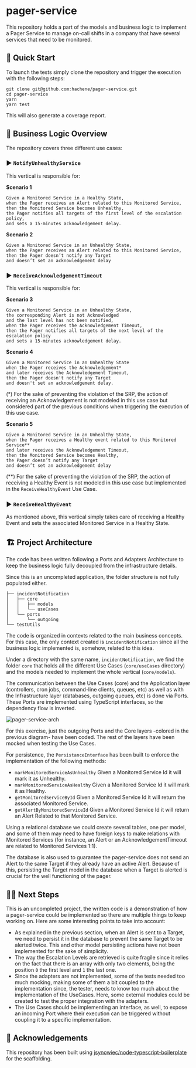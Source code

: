 # pager-service

This repository holds a part of the models and business logic to implement a Pager Service to manage on-call shifts in a company that have several services that need to be monitored.

## 🚀️ Quick Start

To launch the tests simply clone the repository and trigger the execution with the following steps:

```
git clone git@github.com:hachene/pager-service.git
cd pager-service
yarn
yarn test
```

This will also generate a coverage report.

## 🧠 Business Logic Overview

The repository covers three different use cases:

### ▶️ `NotifyUnhealthyService`
This vertical is responsible for:

**Scenario 1**
```
Given a Monitored Service in a Healthy State,
when the Pager receives an Alert related to this Monitored Service,
then the Monitored Service becomes Unhealthy,
the Pager notifies all targets of the first level of the escalation policy,
and sets a 15-minutes acknowledgement delay.
```

**Scenario 2**
```
Given a Monitored Service in an Unhealthy State,
when the Pager receives an Alert related to this Monitored Service,
then the Pager doesn’t notify any Target
and doesn’t set an acknowledgement delay
```

### ▶️ `ReceiveAcknowledgementTimeout`
This vertical is responsible for:

**Scenario 3**
```
Given a Monitored Service in an Unhealthy State,
the corresponding Alert is not Acknowledged
and the last level has not been notified,
when the Pager receives the Acknowledgement Timeout,
then the Pager notifies all targets of the next level of the escalation policy
and sets a 15-minutes acknowledgement delay.
```

**Scenario 4**
```
Given a Monitored Service in an Unhealthy State
when the Pager receives the Acknowledgement*
and later receives the Acknowledgement Timeout,
then the Pager doesn't notify any Target
and doesn't set an acknowledgement delay.
```

(*) For the sake of preventing the violation of the SRP, the action of receiving an Acknowledgement is not modeled in this use case but considered part of the previous conditions when triggering the execution of this use case.

**Scenario 5**
```
Given a Monitored Service in an Unhealthy State,
when the Pager receives a Healthy event related to this Monitored Service**
and later receives the Acknowledgement Timeout,
then the Monitored Service becomes Healthy,
the Pager doesn’t notify any Target
and doesn’t set an acknowledgement delay
```

(\*\*) For the sake of preventing the violation of the SRP, the action of receiving a Healthy Event is not modeled in this use case but implemented in the `ReceiveHealthyEvent` Use Case.

### ▶️ `ReceiveHealthyEvent`

As mentioned above, this vertical simply takes care of receiving a Healthy Event and sets the associated Monitored Service in a Healthy State.

## 🏗️ Project Architecture

The code has been written following a Ports and Adapters Architecture to keep the business logic fully decoupled from the infrastructure details.

Since this is an uncompleted application, the folder structure is not fully populated either.


```src
├── incidentNotification
│   ├── core
│   │   ├── models
│   │   └── useCases
│   └── ports
│       └── outgoing
└── testUtils
```

The code is organized in contexts related to the main business concepts. For this case, the only context created is `incidentNotification` since all the business logic implemented is, somehow, related to this idea.

Under a directory with the same name, `incidentNotification`, we find the folder `core` that holds all the different Use Cases (`core/useCases` directory) and the models needed to implement the whole vertical (`core/models`).

The communication between the Use Cases (core) and the Application layer (controllers, cron jobs, command-line clients, queues, etc) as well as with the Infrastructure layer (databases, outgoing queues, etc) is done via Ports. These Ports are implemented using TypeScript interfaces, so the dependency flow is inverted.

![pager-service-arch](https://user-images.githubusercontent.com/7657547/127133468-2a66b365-aafd-45f6-b767-0dbf28446fb9.png)
 
For this exercise, just the outgoing Ports and the Core layers -colored in the previous diagram- have been coded. The rest of the layers have been mocked when testing the Use Cases.

For persistence, the `PersistanceInterface` has been built to enforce the implementation of the following methods:

- `markMonitoredServiceAsUnhealthy` Given a Monitored Service Id it will mark it as Unhealthy.
- `markMonitoredServiceAsHealthy` Given a Monitored Service Id it will mark it as Healthy.
- `getMonitoredServiceById`  Given a Monitored Service Id it will return the associated Monitored Service.
- `getAlertByMonitoredServiceId` Given a Monitored Service Id it will return an Alert Related to that Monitored Service.

Using a relational database we could create several tables, one per model, and some of them may need to have foreign keys to make relations with Monitored Services (for instance, an Alert or an AcknowledgementTimeout are related to Monitored Services 1:1).

The database is also used to guarantee the pager-service does not send an Alert to the same Target if they already have an active Alert. Because of this, persisting the Target model in the database when a Target is alerted is crucial for the well functioning of the pager.

## 🏃‍♀️ Next Steps

This is an uncompleted project, the written code is a demonstration of how a pager-service could be implemented so there are multiple things to keep working on. Here are some interesting points to take into account:

- As explained in the previous section, when an Alert is sent to a Target, we need to persist it in the database to prevent the same Target to be alerted twice. This and other model persisting actions have not been implemented for the sake of simplicity.
- The way the Escalation Levels are retrieved is quite fragile since it relies on the fact that there is an array with only two elements, being the position `0` the first level and `1` the last one.
- Since the adapters are not implemented, some of the tests needed too much mocking, making some of them a bit coupled to the implementation since, the tester, needs to know too much about the implementation of the UseCases. Here, some external modules could be created to test the proper integration with the adapters.
- The Use Cases should be implementing an interface, as well, to expose an incoming Port where their execution can be triggered without coupling it to a specific implementation.

## 🤗️ Acknowledgements

This repository has been built using [jsynowiec/node-typescript-boilerplate](https://github.com/jsynowiec/node-typescript-boilerplate) for the scaffolding.



